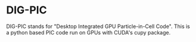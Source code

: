 # DIG-PIC
DIG-PIC stands for "Desktop Integrated GPU Particle-in-Cell Code". This is a python based PIC code run on GPUs with CUDA's cupy package.  
